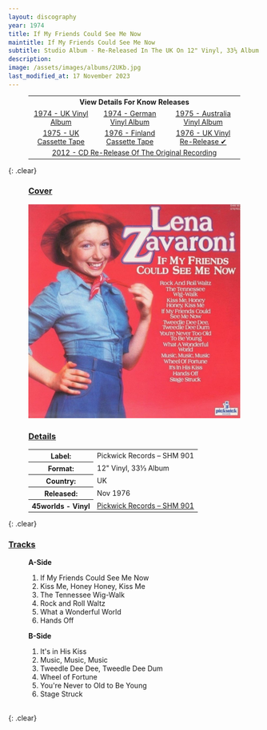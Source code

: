 ```yaml
---
layout: discography
year: 1974
title: If My Friends Could See Me Now
maintitle: If My Friends Could See Me Now
subtitle: Studio Album - Re-Released In The UK On 12" Vinyl, 33⅓ Album
description: 
image: /assets/images/albums/2UKb.jpg
last_modified_at: 17 November 2023
---
```


<figure class="fig3">
<table style="text-align:center;">
<tr><th colspan="4">View Details For Know Releases</th></tr>
<tr><td><a href="/discography/studio-albums/1974-if-my-friends-could-see-me-now-uk">1974 - UK Vinyl Album</a></td><td><a href="/discography/studio-albums/1974-if-my-friends-could-see-me-now-germany">1974 - German Vinyl Album</a></td><td><a href="/discography/studio-albums/1975-if-my-friends-could-see-me-now-australia">1975 - Australia Vinyl Album</a></td></tr>
<tr><td><a href="/discography/studio-albums/1975-if-my-friends-could-see-me-now-uk">1975 - UK Cassette Tape</a></td><td><a href="/discography/studio-albums/1976-if-my-friends-could-see-me-now-finland">1976 - Finland Cassette Tape</a></td><td><a href="/discography/studio-albums/1976-11-if-my-friends-could-see-me-now-uk">1976 - UK Vinyl Re-Release &#x2714;</a></td></tr>
<tr><td colspan="3"><a href="/discography/studio-albums/2012-11-19-if-my-friends-could-see-me-now-uk">2012 - CD Re-Release Of The Original Recording</a></td></tr>
</table>
</figure>

{: .clear}

<figure class="fig1">
<h3 id="cover"><a href="#cover">Cover</a></h3>
<a href="https://youtu.be/qE-eqqugY_o"><img src="/assets/images/albums/2UKb.jpg" alt="Red Front Cover for the album If My Friends Could See Me Now Pickwick Records – SHM 901 (1976)" class="full-width cursor" /></a>
</figure>

<figure class="fig2">
<h3 id="details"><a href="#details">Details</a></h3>
<table>
<tr><th>Label:</th><td>Pickwick Records – SHM 901</td></tr>
<tr><th>Format:</th><td>12" Vinyl, 33⅓ Album</td></tr>
<tr><th>Country:</th><td>UK</td></tr>
<tr><th>Released:</th><td>Nov 1976</td></tr>
<tr><th>45worlds - Vinyl</th><td><a href="https://www.45worlds.com/vinyl/album/shm901">Pickwick Records – SHM 901</a></td></tr>
</table>
</figure>

{: .clear}

<h3 id="tracks"><a href="#tracks">Tracks</a></h3>

<figure class="fig1">
<figcaption>
<strong>A-Side</strong>
</figcaption>
<ol>
<li>If My Friends Could See Me Now</li>
<li>Kiss Me, Honey Honey, Kiss Me</li>
<li>The Tennessee Wig-Walk</li>
<li>Rock and Roll Waltz</li>
<li>What a Wonderful World</li>
<li>Hands Off</li>
</ol>
</figure>

<figure class="fig2">
<figcaption>
<strong>B-Side</strong>
</figcaption>
<ol>
<li>It's in His Kiss</li>
<li>Music, Music, Music</li>
<li>Tweedle Dee Dee, Tweedle Dee Dum</li>
<li>Wheel of Fortune</li>
<li>You're Never to Old to Be Young</li>
<li>Stage Struck</li>
</ol>
</figure>

<br />{: .clear}

<style>
.cursor {cursor: url(/assets/js/play-128x128-youtube.png),auto;}
</style>
